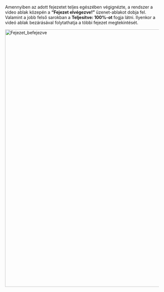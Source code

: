 Amennyiben az adott fejezetet teljes egészében végignézte, a rendszer a video ablak közepén a **“Fejezet elvégezve!”** üzenet-ablakot dobja fel.   
Valamint a jobb felső sarokban a **Teljesítve: 100%-ot** fogja látni. Ilyenkor a videó ablak bezárásával folytathatja a többi fejezet megtekintését.

<img width="1489" height="845" alt="Fejezet_befejezve" src="https://github.com/user-attachments/assets/075432bb-8eb0-4593-8a00-7c402f2e358b" />
